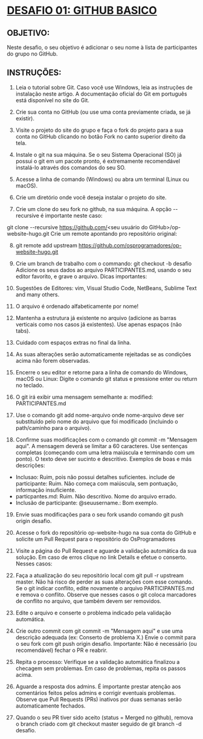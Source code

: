 # [DESAFIO 01: GITHUB BASICO](https://osprogramadores.com/desafios/d01/)

## OBJETIVO: 
Neste desafio, o seu objetivo é adicionar o seu nome à lista de participantes do grupo no GitHub.

## INSTRUÇÕES:
1. Leia o tutorial sobre Git. Caso você use Windows, leia as instruções de instalação neste artigo. A documentação oficial do Git em português está disponível no site do Git.

2. Crie sua conta no GitHub (ou use uma conta previamente criada, se já existir).

3. Visite o projeto do site do grupo e faça o fork do projeto para a sua conta no GitHub clicando no botão Fork no canto superior direito da tela.

4. Instale o git na sua máquina. Se o seu Sistema Operacional (SO) já possui o git em um pacote pronto, é extremamente recomendável instalá-lo através dos comandos do seu SO.

5. Acesse a linha de comando (Windows) ou abra um terminal (Linux ou macOS).

6. Crie um diretório onde você deseja instalar o projeto do site.

7. Crie um clone do seu fork no github, na sua máquina. A opção --recursive é importante neste caso:

git clone --recursive https://github.com/<seu usuário do GitHub>/op-website-hugo.git
Crie um remote apontando pro repositório original:

8. git remote add upstream https://github.com/osprogramadores/op-website-hugo.git

9. Crie um branch de trabalho com o commando:
git checkout -b desafio
Adicione os seus dados ao arquivo PARTICIPANTES.md, usando o seu editor favorito, e grave o arquivo. Dicas importantes:

10. Sugestões de Editores: vim, Visual Studio Code, NetBeans, Sublime Text and many others.

11. O arquivo é ordenado alfabeticamente por nome!

12. Mantenha a estrutura já existente no arquivo (adicione as barras verticais como nos casos já existentes).
Use apenas espaços (não tabs).

13. Cuidado com espaços extras no final da linha.

14. As suas alterações serão automaticamente rejeitadas se as condições acima não forem observadas.

15. Encerre o seu editor e retorne para a linha de comando do Windows, macOS ou Linux:
Digite o comando git status e pressione enter ou return no teclado.

16. O git irá exibir uma mensagem semelhante a: modified: PARTICIPANTES.md

17. Use o comando git add nome-arquivo onde nome-arquivo deve ser substituído pelo nome do arquivo que foi modificado (incluindo o path/caminho para o arquivo).

18. Confirme suas modificações com o comando git commit -m "Mensagem aqui". A mensagem deverá se limitar a 60 caracteres. Use sentenças completas (começando com uma letra maiúscula e terminando com um ponto). O texto deve ser sucinto e descritivo. Exemplos de boas e más descrições:

* Inclusao: Ruim, pois não possui detalhes suficientes.
include de participante: Ruim. Não começa com maiúscula, sem pontuação, informação insuficiente.
* particpantes.md: Ruim. Não descritivo. Nome do arquivo errado.
* Inclusão de participante: @seuusername.: Bom exemplo.

19. Envie suas modificações para o seu fork usando comando git push origin desafio.

20. Acesse o fork do repositório op-website-hugo na sua conta do GitHub e solicite um Pull Request para o repositório do OsProgramadores

21. Visite a página do Pull Request e aguarde a validação automática da sua solução. Em caso de erros clique no link Details e efetue o conserto. Nesses casos:

22. Faça a atualização do seu repositório local com git pull -r upstream master. Não há risco de perder as suas alterações com esse comando.
Se o git indicar conflito, edite novamente o arquivo PARTICIPANTES.md e remova o conflito. Observe que nesses casos o git coloca marcadores de conflito no arquivo, que também devem ser removidos.

23. Edite o arquivo e conserte o problema indicado pela validação automática.

24. Crie outro commit com git commit -m "Mensagem aqui" e use uma descrição adequada (ex: Conserto de problema X.)
Envie o commit para o seu fork com git push origin desafio.
Importante: Não é necessário (ou recomendável) fechar o PR e reabrir.

25. Repita o processo: Verifique se a validação automática finalizou a checagem sem problemas. Em caso de problemas, repita os passos acima.

26. Aguarde a resposta dos admins. É importante prestar atenção aos comentários feitos pelos admins e corrigir eventuais problemas. Observe que Pull Requests (PRs) inativos por duas semanas serão automaticamente fechados.

27. Quando o seu PR tiver sido aceito (status = Merged no github), remova o branch criado com git checkout master seguido de git branch -d desafio.

